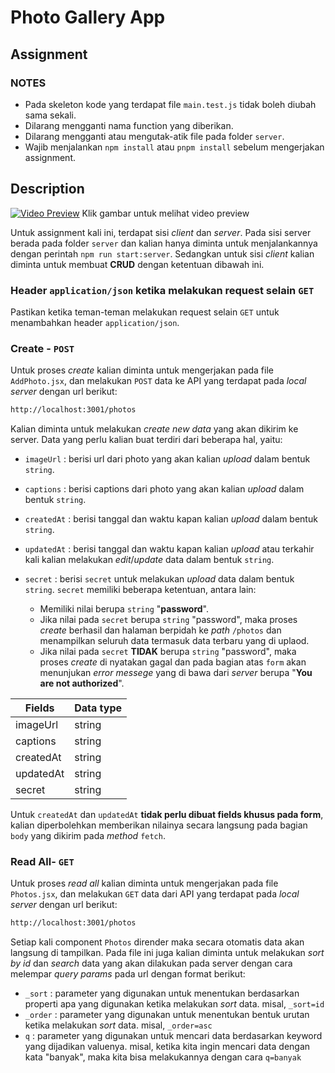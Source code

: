 # Photo Gallery App

## Assignment

### NOTES

- Pada skeleton kode yang terdapat file `main.test.js` tidak boleh diubah sama sekali.
- Dilarang mengganti nama function yang diberikan.
- Dilarang mengganti atau mengutak-atik file pada folder `server`.
- Wajib menjalankan `npm install` atau `pnpm install` sebelum mengerjakan assignment.

## Description

[![Video Preview](https://drive.google.com/uc?id=1sLjiGLVE4fMg1Je8j0ocYYUtctLUrT1V)](https://drive.google.com/file/d/1zqdYczZJfXMjND8We24qw_E1yOuiQycX/view?usp=sharing)
Klik gambar untuk melihat video preview

Untuk assignment kali ini, terdapat sisi _client_ dan _server_. Pada sisi server berada pada folder `server` dan kalian hanya diminta untuk menjalankannya dengan perintah `npm run start:server`. Sedangkan untuk sisi _client_ kalian diminta untuk membuat **CRUD** dengan ketentuan dibawah ini.

### Header `application/json` ketika melakukan request selain `GET`

Pastikan ketika teman-teman melakukan request selain `GET` untuk menambahkan header `application/json`.

### Create - `POST`

Untuk proses _create_ kalian diminta untuk mengerjakan pada file `AddPhoto.jsx`, dan melakukan `POST` data ke API yang terdapat pada _local server_ dengan url berikut:

```txt
http://localhost:3001/photos
```

Kalian diminta untuk melakukan _create new data_ yang akan dikirim ke server. Data yang perlu kalian buat terdiri dari beberapa hal, yaitu:

- `imageUrl` : berisi url dari photo yang akan kalian _upload_ dalam bentuk `string`.
- `captions` : berisi captions dari photo yang akan kalian _upload_ dalam bentuk `string`.
- `createdAt` : berisi tanggal dan waktu kapan kalian _upload_ dalam bentuk `string`.
- `updatedAt` : berisi tanggal dan waktu kapan kalian _upload_ atau terkahir kali kalian melakukan _edit_/_update_ data dalam bentuk `string`.
- `secret` : berisi `secret` untuk melakukan _upload_ data dalam bentuk `string`. `secret` memiliki beberapa ketentuan, antara lain:

  - Memiliki nilai berupa `string` "**password**".
  - Jika nilai pada `secret` berupa `string` "password", maka proses _create_ berhasil dan halaman berpidah ke _path_ `/photos` dan menampilkan seluruh data termasuk data terbaru yang di uplaod.
  - Jika nilai pada `secret` **TIDAK** berupa `string` "password", maka proses _create_ di nyatakan gagal dan pada bagian atas `form` akan menunjukan _error messege_ yang di bawa dari _server_ berupa "**You are not authorized**".

| Fields    | Data type |
| --------- | --------- |
| imageUrl  | string    |
| captions  | string    |
| createdAt | string    |
| updatedAt | string    |
| secret    | string    |

Untuk `createdAt` dan `updatedAt` **tidak perlu dibuat fields khusus pada form**, kalian diperbolehkan memberikan nilainya secara langsung pada bagian `body` yang dikirim pada _method_ `fetch`.

### Read All- `GET`

Untuk proses _read all_ kalian diminta untuk mengerjakan pada file `Photos.jsx`, dan melakukan `GET` data dari API yang terdapat pada _local server_ dengan url berikut:

```txt
http://localhost:3001/photos
```

Setiap kali component `Photos` dirender maka secara otomatis data akan langsung di tampilkan. Pada file ini juga kalian diminta untuk melakukan _sort by id_ dan _search_ data yang akan dilakukan pada server dengan cara melempar _query params_ pada url dengan format berikut:

- `_sort` : parameter yang digunakan untuk menentukan berdasarkan properti apa yang digunakan ketika melakukan _sort_ data. misal, `_sort=id`
- `_order` : parameter yang digunakan untuk menentukan bentuk urutan ketika melakukan _sort_ data. misal, `_order=asc`
- `q` : parameter yang digunakan untuk mencari data berdasarkan keyword yang dijadikan valuenya. misal, ketika kita ingin mencari data dengan kata "banyak", maka kita bisa melakukannya dengan cara `q=banyak`
